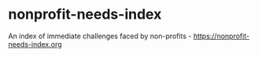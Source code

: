 # nonprofit-needs-index
An index of immediate challenges faced by non-profits - https://nonprofit-needs-index.org
